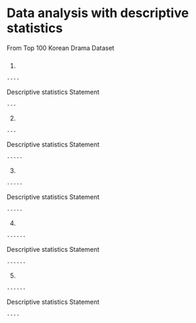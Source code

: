 # Data analysis with descriptive statistics
From Top 100 Korean Drama Dataset

###

1) 
```{R}
----
```
Descriptive statistics Statement
```{R}
---
```
2) 
```{R}
---
```
Descriptive statistics Statement
```{R}
-----
```

3) 
```{R}
-----
```

Descriptive statistics Statement
```{R}
-----
```

4)
```{R}
------
```
Descriptive statistics Statement
```{R}
------
```

5)
```{R}
------
```
Descriptive statistics Statement
```{R}
----
```
